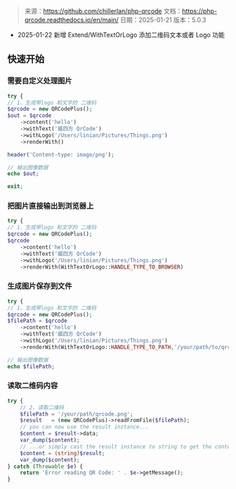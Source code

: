 > 来源：https://github.com/chillerlan/php-qrcode
> 文档：https://php-qrcode.readthedocs.io/en/main/
> 日期：2025-01-21
> 版本：5.0.3

- 2025-01-22 新增 Extend/WithTextOrLogo 添加二维码文本或者 Logo 功能

## 快速开始

### 需要自定义处理图片

```php
try {
// 1、生成带logo 和文字的 二维码
$qrcode = new QRCodePlus();
$out = $qrcode
    ->content('hello')
    ->withText('威四方 QrCode')
    ->withLogo('/Users/linian/Pictures/Things.png')
    ->renderWith()

header('Content-type: image/png');

// 输出图像数据
echo $out;

exit;

```

### 把图片直接输出到浏览器上

```php
try {
// 1、生成带logo 和文字的 二维码
$qrcode = new QRCodePlus();
$qrcode
    ->content('hello')
    ->withText('威四方 QrCode')
    ->withLogo('/Users/linian/Pictures/Things.png')
    ->renderWith(WithTextOrLogo::HANDLE_TYPE_TO_BROWSER)

```

### 生成图片保存到文件

```php
try {
// 1、生成带logo 和文字的 二维码
$qrcode = new QRCodePlus();
$filePath = $qrcode
    ->content('hello')
    ->withText('威四方 QrCode')
    ->withLogo('/Users/linian/Pictures/Things.png')
    ->renderWith(WithTextOrLogo::HANDLE_TYPE_TO_PATH,'/your/path/to/qrcode.png')

// 输出图像数据
echo $filePath;

```

### 读取二维码内容

```php
try {
    // 2、读取二维码
    $filePath = '/your/path/qrcode.png';
    $result   = (new QRCodePlus)->readFromFile($filePath);
    // you can now use the result instance...
    $content = $result->data;
    var_dump($content);
    // ...or simply cast the result instance to string to get the content
    $content = (string)$result;
    var_dump($content);
} catch (Throwable $e) {
    return 'Error reading QR Code: ' . $e->getMessage();
}
```